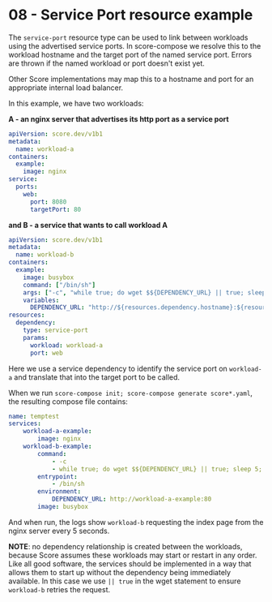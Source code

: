 # 08 - Service Port resource example

The `service-port` resource type can be used to link between workloads using the advertised service ports. In score-compose we resolve this to the workload hostname and the target port of the named service port. Errors are thrown if the named workload or port doesn't exist yet.

Other Score implementations may map this to a hostname and port for an appropriate internal load balancer. 

In this example, we have two workloads:

**A - an nginx server that advertises its http port as a service port**

```yaml
apiVersion: score.dev/v1b1
metadata:
  name: workload-a
containers:
  example:
    image: nginx
service:
  ports:
    web:
      port: 8080
      targetPort: 80
```

**and B - a service that wants to call workload A**

```yaml
apiVersion: score.dev/v1b1
metadata:
  name: workload-b
containers:
  example:
    image: busybox
    command: ["/bin/sh"]
    args: ["-c", "while true; do wget $${DEPENDENCY_URL} || true; sleep 5; done"]
    variables:
      DEPENDENCY_URL: "http://${resources.dependency.hostname}:${resources.dependency.port}"
resources:
  dependency:
    type: service-port
    params:
      workload: workload-a
      port: web
```

Here we use a service dependency to identify the service port on `workload-a` and translate that into the target port to be called.

When we run `score-compose init; score-compose generate score*.yaml`, the resulting compose file contains:

```yaml
name: temptest
services:
    workload-a-example:
        image: nginx
    workload-b-example:
        command:
            - -c
            - while true; do wget $${DEPENDENCY_URL} || true; sleep 5; done
        entrypoint:
            - /bin/sh
        environment:
            DEPENDENCY_URL: http://workload-a-example:80
        image: busybox
```

And when run, the logs show `workload-b` requesting the index page from the nginx server every 5 seconds.

**NOTE**: no dependency relationship is created between the workloads, because Score assumes these workloads may start or restart in any order. Like all good software, the services should be implemented in a way that allows them to start up without the dependency being immediately available. In this case we use `|| true` in the wget statement to ensure `workload-b` retries the request.

